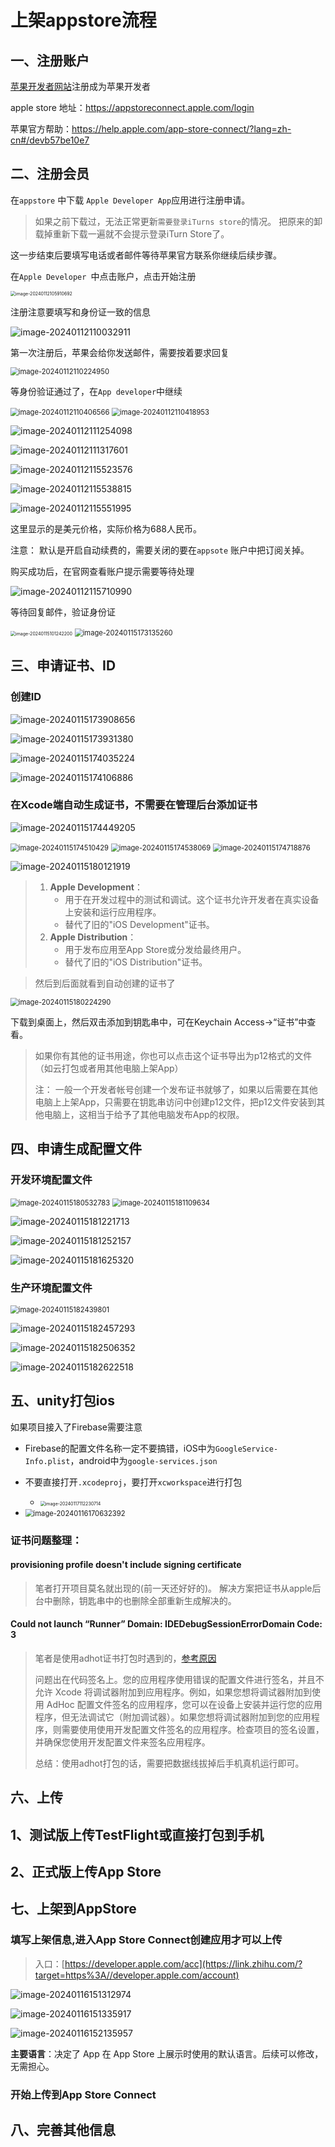 # 上架appstore流程

## 一、注册账户

[苹果开发者网站](https://developer.apple.com/)注册成为苹果开发者

apple store 地址：https://appstoreconnect.apple.com/login

苹果官方帮助：https://help.apple.com/app-store-connect/?lang=zh-cn#/devb57be10e7

## 二、注册会员

在`appstore` 中下载 `Apple Developer App`应用进行注册申请。

> 如果之前下载过，无法正常更新`需要登录iTurns store`的情况。 把原来的卸载掉重新下载一遍就不会提示登录iTurn Store了。

这一步结束后要填写电话或者邮件等待苹果官方联系你继续后续步骤。

在`Apple Developer `中点击账户，点击开始注册

<img src="../../../Imgs/image-20240112105910692.png" alt="image-20240112105910692" style="zoom:50%;" />

注册注意要填写和身份证一致的信息

![image-20240112110032911](../../../Imgs/image-20240112110032911.png)

第一次注册后，苹果会给你发送邮件，需要按着要求回复

<img src="../../../Imgs/image-20240112110224950.png" alt="image-20240112110224950" style="zoom:80%;" />

等身份验证通过了，在`App developer`中继续

<img src="../../../Imgs/image-20240112110406566.png" alt="image-20240112110406566" style="zoom:80%;" />

<img src="../../../Imgs/image-20240112110418953.png" alt="image-20240112110418953" style="zoom:80%;" />

![image-20240112111254098](../../../Imgs/image-20240112111254098.png)



![image-20240112111317601](../../../Imgs/image-20240112111317601.png)

![image-20240112115523576](../../../Imgs/image-20240112115523576.png)

![image-20240112115538815](../../../Imgs/image-20240112115538815.png)

![image-20240112115551995](../../../Imgs/image-20240112115551995.png)

这里显示的是美元价格，实际价格为688人民币。 

注意： 默认是开启自动续费的，需要关闭的要在`appsote` 账户中把订阅关掉。

购买成功后，在官网查看账户提示需要等待处理

![image-20240112115710990](../../../Imgs/image-20240112115710990.png)



等待回复邮件，验证身份证

<img src="../../../Imgs/image-20240115101242200.png" alt="image-20240115101242200" style="zoom:50%;" />

<img src="../../../Imgs/image-20240115173135260.png" alt="image-20240115173135260" style="zoom:80%;" />

## 三、申请证书、ID

### 创建ID

![image-20240115173908656](../../../Imgs/image-20240115173908656.png)

![image-20240115173931380](../../../Imgs/image-20240115173931380.png)



![image-20240115174035224](../../../Imgs/image-20240115174035224.png)



![image-20240115174106886](../../../Imgs/image-20240115174106886.png)



### 在Xcode端自动生成证书，不需要在管理后台添加证书

![image-20240115174449205](../../../Imgs/image-20240115174449205.png)

<img src="../../../Imgs/image-20240115174510429.png" alt="image-20240115174510429" style="zoom:80%;" />

<img src="../../../Imgs/image-20240115174538069.png" alt="image-20240115174538069" style="zoom:80%;" />



<img src="../../../Imgs/image-20240115174718876.png" alt="image-20240115174718876" style="zoom:80%;" />



![image-20240115180121919](../../../Imgs/image-20240115180121919.png)

> 1. **Apple Development**：
>    - 用于在开发过程中的测试和调试。这个证书允许开发者在真实设备上安装和运行应用程序。
>    - 替代了旧的"iOS Development"证书。
> 2. **Apple Distribution**：
>    - 用于发布应用至App Store或分发给最终用户。
>    - 替代了旧的"iOS Distribution"证书。

> 然后到后面就看到自动创建的证书了

<img src="../../../Imgs/image-20240115180224290.png" alt="image-20240115180224290" style="zoom:80%;" />

下载到桌面上，然后双击添加到钥匙串中，可在Keychain Access->“证书”中查看。

> 如果你有其他的证书用途，你也可以点击这个证书导出为p12格式的文件（如云打包或者用其他电脑上架App）
>
> 注： 一般一个开发者帐号创建一个发布证书就够了，如果以后需要在其他电脑上上架App，只需要在钥匙串访问中创建p12文件，把p12文件安装到其他电脑上，这相当于给予了其他电脑发布App的权限。

## 四、申请生成配置文件

### 开发环境配置文件

<img src="../../../Imgs/image-20240115180532783.png" alt="image-20240115180532783" style="zoom:80%;" />

<img src="../../../Imgs/image-20240115181109634.png" alt="image-20240115181109634" style="zoom:80%;" />

![image-20240115181221713](../../../Imgs/image-20240115181221713.png)

![image-20240115181252157](../../../Imgs/image-20240115181252157.png)

![image-20240115181625320](../../../Imgs/image-20240115181625320.png)

### 生产环境配置文件

<img src="../../../Imgs/image-20240115182439801.png" alt="image-20240115182439801" style="zoom:80%;" />

![image-20240115182457293](../../../Imgs/image-20240115182457293.png)

![image-20240115182506352](../../../Imgs/image-20240115182506352.png)

![image-20240115182622518](../../../Imgs/image-20240115182622518.png)

## 五、unity打包ios

如果项目接入了Firebase需要注意

- Firebase的配置文件名称一定不要搞错，iOS中为`GoogleService-Info.plist`，android中为`google-services.json`

- 不要直接打开`.xcodeproj`，要打开`xcworkspace`进行打包

  - <img src="../../../Imgs/image-20240117112230714.png" alt="image-20240117112230714" style="zoom:50%;" />

- <img src="../../../Imgs/image-20240116170632392.png" alt="image-20240116170632392" style="zoom:80%;" />




### 证书问题整理：

####  provisioning profile doesn't include signing certificate

> 笔者打开项目莫名就出现的(前一天还好好的)。  解决方案把证书从apple后台中删除，钥匙串中的也删除全部重新生成解决的。



####  Could not launch “Runner” Domain: IDEDebugSessionErrorDomain Code: 3

> 笔者是使用adhot证书打包时遇到的，[参考原因](https://stackoverflow.com/questions/66741621/could-not-launch-runner-domain-idedebugsessionerrordomain-code-3)
>
> 问题出在代码签名上。您的应用程序使用错误的配置文件进行签名，并且不允许 Xcode 将调试器附加到应用程序。例如，如果您想将调试器附加到使用 AdHoc 配置文件签名的应用程序，您可以在设备上安装并运行您的应用程序，但无法调试它（附加调试器）。如果您想将调试器附加到您的应用程序，则需要使用使用开发配置文件签名的应用程序。检查项目的签名设置，并确保您使用开发配置文件来签名应用程序。
>
> 总结：使用adhot打包的话，需要把数据线拔掉后手机真机运行即可。



## 六、上传

## 1、测试版上传TestFlight或直接打包到手机

## 2、正式版上传App Store

## 七、上架到AppStore

### 填写上架信息,进入App Store Connect创建应用才可以上传

> 入口：[https://developer.apple.com/acc](https://link.zhihu.com/?target=https%3A//developer.apple.com/account)

![image-20240116151312974](../../../Imgs/image-20240116151312974.png)

![image-20240116151335917](../../../Imgs/image-20240116151335917.png)

![image-20240116152135957](../../../Imgs/image-20240116152135957.png)

**主要语言**：决定了 App 在 App Store 上展示时使用的默认语言。后续可以修改，无需担心。

### 开始上传到App Store Connect



## 八、完善其他信息


